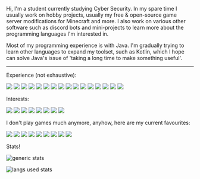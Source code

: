 Hi, I'm a student currently studying Cyber Security. In my spare time I usually work on hobby projects, usually my free & open-source game server modifications for Minecraft and more. I also work on various other software such as discord bots and mini-projects to learn more about the programming languages I'm interested in.

Most of my programming experience is with Java. I'm gradually trying to learn other languages to expand my toolset, such as Kotlin, which I hope can solve Java's issue of 'taking a long time to make something useful'.

***

Experience (not exhaustive):

![](https://img.shields.io/badge/lang-Java_17-blue) ![](https://img.shields.io/badge/lang-Python-blue) ![](https://img.shields.io/badge/lang-SQL-blue) ![](https://img.shields.io/badge/lang-HTML_5-blue) ![](https://img.shields.io/badge/lang-CSS_3-blue) ![](https://img.shields.io/badge/api-Bukkit-orange) ![](https://img.shields.io/badge/db-SQLite-yellow) ![](https://img.shields.io/badge/db-MySQL-yellow) ![](https://img.shields.io/badge/editor-IntelliJ-purple) ![](https://img.shields.io/badge/editor-PyCharm-purple) ![](https://img.shields.io/badge/editor-Visual_Studio_Code-purple) ![](https://img.shields.io/badge/os-Windows_10-green) ![](https://img.shields.io/badge/os-macOS_Monterey-green) ![](https://img.shields.io/badge/os-Debian-green) ![](https://img.shields.io/badge/os-Ubuntu-green) ![](https://img.shields.io/badge/app-Discord-white)

Interests:

![](https://img.shields.io/badge/lang-Kotlin-blue) ![](https://img.shields.io/badge/lang-C++-blue) ![](https://img.shields.io/badge/lang-PHP-blue) ![](https://img.shields.io/badge/lang-bash-blue) ![](https://img.shields.io/badge/api-Velocity-orange) ![](https://img.shields.io/badge/api-Java_Discord_API-orange) ![](https://img.shields.io/badge/os-Arch_Linux-green) ![](https://img.shields.io/badge/os-Alma_Linux-green)

I don't play games much anymore, anyhow, here are my current favourites:

![](https://img.shields.io/badge/game-Team_Fortress_2-pink) ![](https://img.shields.io/badge/game-Age_of_Empires_II-pink) ![](https://img.shields.io/badge/game-Sid_Meiers_Civilization_V-pink) ![](https://img.shields.io/badge/game-Minecraft:_Java_Edition_1.18-pink) ![](https://img.shields.io/badge/game-Grand_Theft_Auto_V-pink) ![](https://img.shields.io/badge/game-ARK:_Survival_Evolved-pink) ![](https://img.shields.io/badge/game-Ace_of_Spades_Classic-pink) ![](https://img.shields.io/badge/game-Hearts_of_Iron_IV-pink) ![](https://img.shields.io/badge/game-SimCity_5-pink) 

Stats!

![generic stats](https://github-readme-stats.vercel.app/api/?username=lokka30&theme=react&layout=compact)

![langs used stats](https://github-readme-stats.vercel.app/api/top-langs/?username=lokka30&theme=react&layout=compact)
